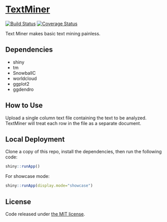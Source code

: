 # [TextMiner](https://lzys90.shinyapps.io/TextMiner/)

[![Build Status](https://travis-ci.org/lyzs90/TextMiner.svg)](https://travis-ci.org/lyzs90/TextMiner) [![Coverage Status](https://coveralls.io/repos/github/lyzs90/TextMiner/badge.svg?branch=master)](https://coveralls.io/github/lyzs90/TextMiner?branch=master)


Text Miner makes basic text mining painless.

## Dependencies

- shiny
- tm
- SnowballC
- worldcloud
- ggplot2
- ggdendro

## How to Use

Upload a single column text file containing the text to be analyzed. TextMiner will treat each row in the file as a separate document.

## Local Deployment

Clone a copy of this repo, install the dependencies, then run the following code:
  
```R
shiny::runApp()
```

For showcase mode:

```R
shiny::runApp(display.mode="showcase")
```

## License

Code released under [the MIT license](https://github.com/lyzs90/TextMiner/blob/master/LICENSE.txt).